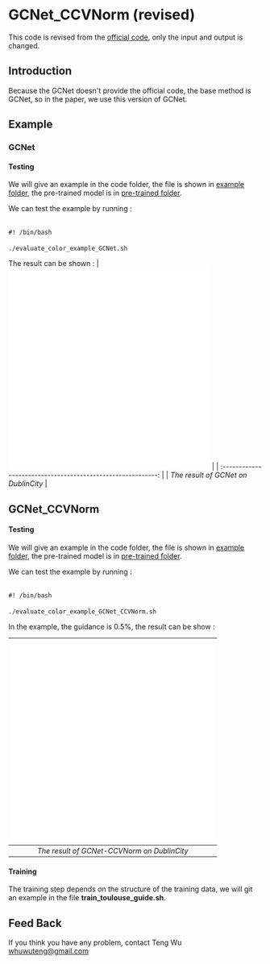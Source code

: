 # GCNet_CCVNorm (revised)

This code is revised from the [official code](https://github.com/zswang666/Stereo-LiDAR-CCVNorm), only the input and output is changed.

## Introduction

Because the GCNet doesn't provide the official code, the base method is GCNet, so in the paper, we use this version of GCNet.

## Example

### GCNet

#### Testing

We will give an  example in the code folder, the file is shown in [example folder](./example), the pre-trained model is in [pre-trained folder](pretrained).

We can test the example by running :

```

#! /bin/bash

./evaluate_color_example_GCNet.sh

```

The result can be shown : 
| <img src="example/3489_DUBLIN_AREA_2KM2_rgb_125019_id412c1_20150326121409_3489_DUBLIN_AREA_2KM2_rgb_128080_id728c1_20150326151319_0004_res.png" width="400"> |
| :----------------------------------------------------------: |
|             *The result of GCNet on DublinCity*              |

## GCNet_CCVNorm 

#### Testing

We will give an  example in the code folder, the file is shown in [example folder](./example), the pre-trained model is in [pre-trained folder](pretrained).

We can test the example by running :

```

#! /bin/bash

./evaluate_color_example_GCNet_CCVNorm.sh

```

In the example, the guidance is 0.5%, the result can be show :

| <img src="example/3489_DUBLIN_AREA_2KM2_rgb_125019_id412c1_20150326121409_3489_DUBLIN_AREA_2KM2_rgb_128080_id728c1_20150326151319_0004_res_guide.png" width="400"> |
| :----------------------------------------------------------: |
|         *The result of GCNet-CCVNorm on DublinCity*          |



#### Training

The training step depends on the structure of the training data, we will git an example in the file **train_toulouse_guide.sh**.



## Feed Back

If you think you have any problem, contact Teng Wu <whuwuteng@gmail.com>


